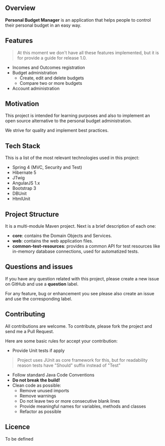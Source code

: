 ## Overview
**Personal Budget Manager** is an application that helps people to control their personal budget in an easy way.

## Features
> At this moment we don't have all these features implemented, but it is for provide a guide for release 1.0.

- Incomes and Outcomes registration
- Budget administration
  - Create, edit and delete budgets
  - Compare two or more budgets
- Account administration

## Motivation
This project is intended for learning purposes and also to implement an open source alternative to the personal budget administration.

We strive for quality and implement best practices.

## Tech Stack
This is a list of the most relevant technologies used in this project:

- Spring 4 (MVC, Security and Test)
- Hibernate 5
- JTwig
- AngularJS 1.x
- Bootstrap 3
- DBUnit
- HtmlUnit

## Project Structure
It is a multi-module Maven project. Next is a brief description of each one:

- **core**: contains the Domain Objects and Services.
- **web**: contains the web application files.
- **common-test-resources**: provides a common API for test resources like in-memory database connections, used for automatized tests.

## Questions and issues
If you have any question related with this project, please create a new issue on GitHub and use a **question** label.

For any feature, bug or enhancement you see please also create an issue and use the corresponding label.

## Contributing
All contributions are welcome. To contribute, please fork the project and send me a Pull Request.

Here are some basic rules for accept your contribution:

- Provide Unit tests if apply
> Project uses JUnit as core framework for this, but for readability reason tests have "Should" suffix instead of "Test"
- Follow standard Java Code Conventions
- **Do not break the build!**
- Clean code as possible:
  - Remove unused imports
  - Remove warnings
  - Do not leave two or more consecutive blank lines
  - Provide meaningful names for variables, methods and classes
  - Refactor as possible

## Licence
To be defined